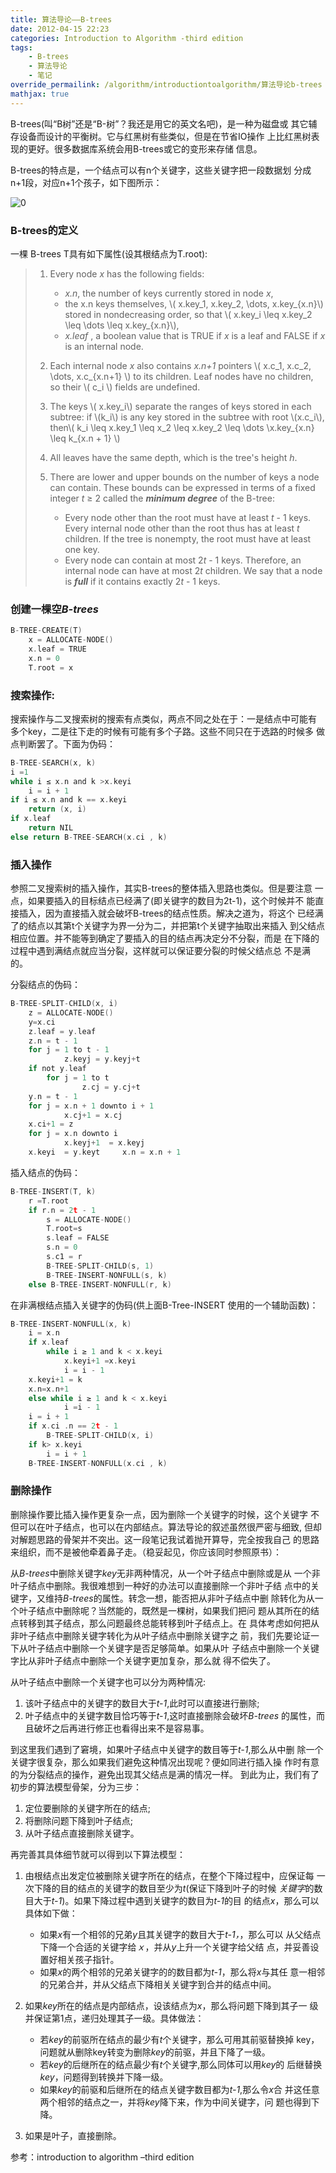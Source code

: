 ```yaml
---
title: 算法导论——B-trees
date: 2012-04-15 22:23
categories: Introduction to Algorithm -third edition
tags:
    - B-trees
    - 算法导论
    - 笔记
override_permailink: /algorithm/introductiontoalgorithm/算法导论b-trees
mathjax: true
---
```


B-trees(叫“B树”还是“B-树”？我还是用它的英文名吧)，是一种为磁盘或
其它辅存设备而设计的平衡树。它与红黑树有些类似，但是在节省IO操作
上比红黑树表现的更好。很多数据库系统会用B-trees或它的变形来存储
信息。

B-trees的特点是，一个结点可以有n个关键字，这些关键字把一段数据划
分成n+1段，对应n+1个孩子，如下图所示：

![0][]

### B-trees的定义

一棵 B-trees T具有如下属性(设其根结点为T.root):

> 1.  Every node *x* has the following fields:
>
>     -   *x.n*, the number of keys currently stored in node *x*,
>     -   the x.n keys themselves, \\( x.key_1, x.key_2, \dots, x.key_{x.n}\\)
>         stored in nondecreasing order, so that
>         \\( x.key_i \leq x.key_2 \leq \dots \leq x.key_{x.n}\\),
>     -   *x.leaf* , a boolean value that is TRUE if *x* is a leaf and FALSE
>         if *x* is an internal node.
>
> 2.  Each internal node *x* also contains *x.n+1* pointers
>     \\( x.c_1, x.c_2, \dots, x.c_{x.n+1} \\) to its children. Leaf
>     nodes have no children, so their \\( c_i \\) fields are undefined.
> 3.  The keys \\( x.key_i\\) separate the ranges of keys stored in each
>     subtree: if \\(k_i\\) is any key stored in the subtree with root
>     \\(x.c_i\\), then\\( k_i \leq x.key_1 \leq x_2 \leq x.key_2 \leq \dots
>     \x.key_{x.n} \leq k_{x.n + 1} \\)
> 4.  All leaves have the same depth, which is the tree's height *h*.
>
> 5.  There are lower and upper bounds on the number of keys a node 
>     can contain. These bounds can be expressed in terms of a fixed 
>     integer *t* ≥ 2 called the ***minimum degree*** of the B-tree:
>
>     -   Every node other than the root must have at least *t* - 1 keys.
>         Every internal node other than the root thus has at least *t*
>         children. If the tree is nonempty, the root must have at least one
>         key.
>     -   Every node can contain at most 2*t* - 1 keys. Therefore, an
>         internal node can have at most 2*t* children. We say that a node
>         is ***full*** if it contains exactly 2*t* - 1 keys.

### 创建一棵空*B-trees*

```c
B-TREE-CREATE(T)
    x = ALLOCATE-NODE()
    x.leaf = TRUE
    x.n = 0
    T.root = x
```

### 搜索操作:

搜索操作与二叉搜索树的搜索有点类似，两点不同之处在于：一是结点中可能有
多个key，二是往下走的时候有可能有多个子路。这些不同只在于选路的时候多
做点判断罢了。下面为伪码：

```c
B-TREE-SEARCH(x, k)
i =1
while i ≤ x.n and k >x.keyi
    i = i + 1
if i ≤ x.n and k == x.keyi 
    return (x, i)
if x.leaf
    return NIL
else return B-TREE-SEARCH(x.ci , k)
```

### 插入操作

参照二叉搜索树的插入操作，其实B-trees的整体插入思路也类似。但是要注意
一点，如果要插入的目标结点已经满了(即关键字的数目为2t-1)，这个时候并不
能直接插入，因为直接插入就会破坏B-trees的结点性质。解决之道为，将这个
已经满了的结点以其第t个关键字为界一分为二，并把第t个关键字抽取出来插入
到父结点相应位置。并不能等到确定了要插入的目的结点再决定分不分裂，而是
在下降的过程中遇到满结点就应当分裂，这样就可以保证要分裂的时候父结点总
不是满的。

分裂结点的伪码：

```c
B-TREE-SPLIT-CHILD(x, i)
    z = ALLOCATE-NODE()
    y=x.ci 
    z.leaf = y.leaf
    z.n = t - 1
    for j = 1 to t - 1
            z.keyj = y.keyj+t 
    if not y.leaf
        for j = 1 to t
                z.cj = y.cj+t 
    y.n = t - 1
    for j = x.n + 1 downto i + 1
            x.cj+1 = x.cj 
    x.ci+1 = z
    for j = x.n downto i
            x.keyj+1  = x.keyj 
    x.keyi  = y.keyt     x.n = x.n + 1
```

插入结点的伪码：

```c
B-TREE-INSERT(T, k)
    r =T.root
    if r.n = 2t - 1
        s = ALLOCATE-NODE()
        T.root=s
        s.leaf = FALSE
        s.n = 0
        s.c1 = r
        B-TREE-SPLIT-CHILD(s, 1)
        B-TREE-INSERT-NONFULL(s, k)
    else B-TREE-INSERT-NONFULL(r, k)
```

在非满根结点插入关键字的伪码(供上面B-Tree-INSERT 使用的一个辅助函数)：

```c
B-TREE-INSERT-NONFULL(x, k)
    i = x.n
    if x.leaf
        while i ≥ 1 and k < x.keyi       
            x.keyi+1 =x.keyi   
            i = i - 1
    x.keyi+1 = k
    x.n=x.n+1
    else while i ≥ 1 and k < x.keyi
            i =i - 1
    i = i + 1
    if x.ci .n == 2t - 1
        B-TREE-SPLIT-CHILD(x, i)
    if k> x.keyi 
        i = i + 1
    B-TREE-INSERT-NONFULL(x.ci , k)
```

### 删除操作

删除操作要比插入操作更复杂一点，因为删除一个关键字的时候，这个关键字
不但可以在叶子结点，也可以在内部结点。算法导论的叙述虽然很严密与细致,
但却对解题思路的骨架并不突出。这一段笔记我试着抛开算导，完全按我自己
的思路来组织，而不是被他牵着鼻子走。（稳妥起见，你应该同时参照原书）：

从*B-trees*中删除关键字*key*无非两种情况，从一个叶子结点中删除或是从
一个非叶子结点中删除。我很难想到一种好的办法可以直接删除一个非叶子结
点中的关键字，又维持*B-trees*的属性。转念一想，能否把从非叶子结点中删
除转化为从一个叶子结点中删除呢？当然能的，既然是一棵树，如果我们把问
题从其所在的结点转移到其子结点，那么问题最终总能转移到叶子结点上。在
具体考虑如何把从非叶子结点中删除关键字转化为从叶子结点中删除关键字之
前，我们先要论证一下从叶子结点中删除一个关键字是否足够简单。如果从叶
子结点中删除一个关键字比从非叶子结点中删除一个关键字更加复杂，那么就
得不偿失了。

从叶子结点中删除一个关键字也可以分为两种情况:

1.  该叶子结点中的关键字的数目大于*t-1*,此时可以直接进行删除;
2.  叶子结点中的关键字数目恰巧等于*t-1*,这时直接删除会破坏*B-trees*
    的属性，而且破坏之后再进行修正也看得出来不是容易事。

到这里我们遇到了窘境，如果叶子结点中关键字的数目等于*t-1*,那么从中删
除一个关键字很复杂，那么如果我们避免这种情况出现呢？便如同进行插入操
作时有意的为分裂结点的操作，避免出现其父结点是满的情况一样。
到此为止，我们有了初步的算法模型骨架，分为三步：

1.  定位要删除的关键字所在的结点;
2.  将删除问题下降到叶子结点;
3.  从叶子结点直接删除关键字。

再完善其具体细节就可以得到以下算法模型：

1.  由根结点出发定位被删除关键字所在的结点，在整个下降过程中，应保证每
    一次下降的目的结点的关键字的数目至少为*t*(保证下降到叶子的时候
    *关键字*的数目大于*t-1*)。如果下降过程中遇到关键字的数目为*t-1*的目
    的结点*x*，那么可以具体如下做：
    -   如果*x*有一个相邻的兄弟*y*且其关键字的数目大于*t-1，*，那么可以
        从父结点下降一个合适的关键字给*ｘ*，并从*y*上升一个关键字给父结
        点，并妥善设置好相关孩子指针。
    -   如果*x*的两个相邻的兄弟关键字的的数目都为*t-1*，那么将*x*与其任
        意一相邻的兄弟合并，并从父结点下降相关关键字到合并的结点中间。

2.  如果*key*所在的结点是内部结点，设该结点为*x*，那么将问题下降到其子一
    级并保证第1点，递归处理其子一级。具体做法：
    -   若*key*的前驱所在结点的最少有*t*个关键字，那么可用其前驱替换掉
        key，问题就从删除key转变为删除*key*的前驱，并且下降了一级。
    -   若*key*的后继所在的结点最少有*t*个关键字,那么同体可以用*key*的
        后继替换*key*，问题得到转换并下降一级。
    -   如果*key*的前驱和后继所在的结点关键字数目都为*t-1*,那么令*x*合
        并这任意两个相邻的结点之一，并将*key*降下来，作为中间关键字，问
        题也得到下降。

3.  如果是叶子，直接删除。

参考：introduction to algorithm –third edition

[0]: http://www.roading.org/images/2012-04/0.png 
